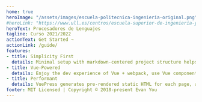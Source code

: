 ```yaml
---
home: true
heroImage: "/assets/images/escuela-politecnica-ingenieria-original.png"
#heroLink: "https://www.ull.es/centros/escuela-superior-de-ingenieria-y-tecnologia/"
heroText: Procesadores de Lenguajes
tagline: Curso 2021/2022
actionText: Get Started →
actionLink: /guide/
features:
- title: Simplicity First
  details: Minimal setup with markdown-centered project structure helps you focus on writing.
- title: Vue-Powered
  details: Enjoy the dev experience of Vue + webpack, use Vue components in markdown, and develop custom themes with Vue.
- title: Performant
  details: VuePress generates pre-rendered static HTML for each page, and runs as an SPA once a page is loaded.
footer: MIT Licensed | Copyright © 2018-present Evan You
---
```


